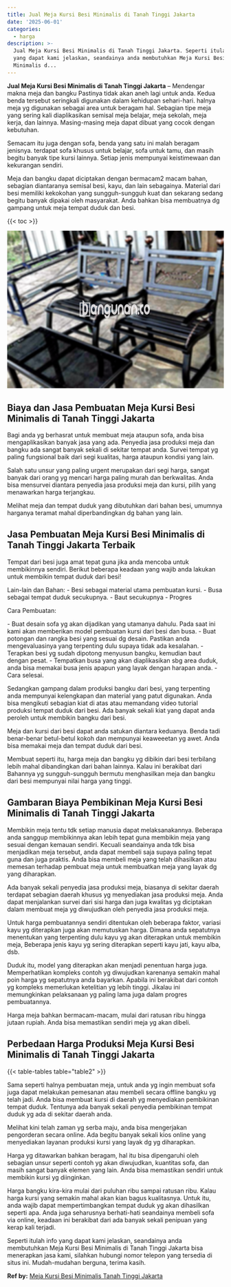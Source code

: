```yaml
---
title: Jual Meja Kursi Besi Minimalis di Tanah Tinggi Jakarta
date: '2025-06-01'
categories:
  - harga
description: >-
  Jual Meja Kursi Besi Minimalis di Tanah Tinggi Jakarta. Seperti itulah info
  yang dapat kami jelaskan, seandainya anda membutuhkan Meja Kursi Besi
  Minimalis d...
---
```


**Jual Meja Kursi Besi Minimalis di Tanah Tinggi Jakarta** – Mendengar makna meja dan bangku Pastinya tidak akan aneh lagi untuk anda. Kedua benda tersebut seringkali digunakan dalam kehidupan sehari-hari. halnya meja yg digunakan sebagai area untuk beragam hal. Sebagian tipe meja yang sering kali diaplikasikan semisal meja belajar, meja sekolah, meja kerja, dan lainnya. Masing-masing meja dapat dibuat yang cocok dengan kebutuhan.

Semacam itu juga dengan sofa, benda yang satu ini malah beragam jenisnya. terdapat sofa khusus untuk belajar, sofa untuk tamu, dan masih begitu banyak tipe kursi lainnya. Setiap jenis mempunyai keistimewaan dan kekurangan sendiri.

Meja dan bangku dapat diciptakan dengan bermacam2 macam bahan, sebagian diantaranya semisal besi, kayu, dan lain sebagainya. Material dari besi memiliki kekokohan yang sungguh-sungguh kuat dan sekarang sedang begitu banyak dipakai oleh masyarakat. Anda bahkan bisa membuatnya dg gampang untuk meja tempat duduk dan besi.

{{< toc >}}

![Jual Meja Kursi Besi Minimalis di Tanah Tinggi Jakarta](/images/jual-meja-besi-murah20.png)

## Biaya dan Jasa Pembuatan Meja Kursi Besi Minimalis di Tanah Tinggi Jakarta

Bagi anda yg berhasrat untuk membuat meja ataupun sofa, anda bisa mengaplikasikan banyak jasa yang ada. Penyedia jasa produksi meja dan bangku ada sangat banyak sekali di sekitar tempat anda. Survei tempat yg paling fungsional baik dari segi kualitas, harga ataupun kondisi yang lain.

Salah satu unsur yang paling urgent merupakan dari segi harga, sangat banyak dari orang yg mencari harga paling murah dan berkwalitas. Anda bisa mensurvei diantara penyedia jasa produksi meja dan kursi, pilih yang menawarkan harga terjangkau.

Melihat meja dan tempat duduk yang dibutuhkan dari bahan besi, umumnya harganya teramat mahal diperbandingkan dg bahan yang lain.

## Jasa Pembuatan Meja Kursi Besi Minimalis di Tanah Tinggi Jakarta Terbaik

Tempat dari besi juga amat tepat guna jika anda mencoba untuk membikinnya sendiri. Berikut beberapa keadaan yang wajib anda lakukan untuk membikin tempat duduk dari besi!

Lain-lain dan Bahan: - Besi sebagai material utama pembuatan kursi. - Busa sebagai tempat duduk secukupnya. - Baut secukupnya - Progres

Cara Pembuatan:

\- Buat desain sofa yg akan dijadikan yang utamanya dahulu. Pada saat ini kami akan memberikan model pembuatan kursi dari besi dan busa. - Buat potongan dan rangka besi yang sesuai dg desain. Pastikan anda mengevaluasinya yang terpenting dulu supaya tidak ada kesalahan. - Terapkan besi yg sudah dipotong menyusun bangku, kemudian baut dengan pesat. - Tempatkan busa yang akan diaplikasikan sbg area duduk, anda bisa memakai busa jenis apapun yang layak dengan harapan anda. - Cara selesai.

Sedangkan gampang dalam produksi bangku dari besi, yang terpenting anda mempunyai kelengkapan dan material yang patut digunakan. Anda bisa mengikuti sebagian kiat di atas atau memandang video tutorial produksi tempat duduk dari besi. Ada banyak sekali kiat yang dapat anda peroleh untuk membikin bangku dari besi.

Meja dan kursi dari besi dapat anda satukan diantara keduanya. Benda tadi benar-benar betul-betul kokoh dan mempunyai keaweeetan yg awet. Anda bisa memakai meja dan tempat duduk dari besi.

Membuat seperti itu, harga meja dan bangku yg dibikin dari besi terbilang lebih mahal dibandingkan dari bahan lainnya. Kalau ini berakibat dari Bahannya yg sungguh-sungguh bermutu menghasilkan meja dan bangku dari besi mempunyai nilai harga yang tinggi.

## Gambaran Biaya Pembikinan Meja Kursi Besi Minimalis di Tanah Tinggi Jakarta

Membikin meja tentu tdk setiap manusia dapat melaksanakannya. Beberapa anda sanggup membikinnya akan lebih tepat guna membikin meja yang sesuai dengan kemauan sendiri. Kecuali seandainya anda tdk bisa menjadikan meja tersebut, anda dapat membeli saja supaya paling tepat guna dan juga praktis. Anda bisa membeli meja yang telah dihasilkan atau memesan terhadap pembuat meja untuk membuatkan meja yang layak dg yang diharapkan.

Ada banyak sekali penyedia jasa produksi meja, biasanya di sekitar daerah terdapat sebagian daerah khusus yg menyediakan jasa produksi meja. Anda dapat menjalankan survei dari sisi harga dan juga kwalitas yg diciptakan dalam membuat meja yg diwujudkan oleh penyedia jasa produksi meja.

Untuk harga pembuatannya sendiri ditentukan oleh beberapa faktor, variasi kayu yg diterapkan juga akan memutuskan harga. Dimana anda sepatutnya menentukan yang terpenting dulu kayu yg akan diterapkan untuk membikin meja, Beberapa jenis kayu yg sering diterapkan seperti kayu jati, kayu alba, dsb.

Duduk itu, model yang diterapkan akan menjadi penentuan harga juga. Memperhatikan kompleks contoh yg diwujudkan karenanya semakin mahal poin harga yg sepatutnya anda bayarkan. Apabila ini berakibat dari contoh yg kompleks memerlukan ketelitian yg lebih tinggi. Jikalau ini memungkinkan pelaksanaan yg paling lama juga dalam progres pembuatannya.

Harga meja bahkan bermacam-macam, mulai dari ratusan ribu hingga jutaan rupiah. Anda bisa memastikan sendiri meja yg akan dibeli.

## Perbedaan Harga Produksi Meja Kursi Besi Minimalis di Tanah Tinggi Jakarta

{{< table-tables table="table2" >}}

Sama seperti halnya pembuatan meja, untuk anda yg ingin membuat sofa juga dapat melakukan pemesanan atau membeli secara offline bangku yg telah jadi. Anda bisa membuat kursi di daerah yg menyediakan pembikinan tempat duduk. Tentunya ada banyak sekali penyedia pembikinan tempat duduk yg ada di sekitar daerah anda.

Melihat kini telah zaman yg serba maju, anda bisa mengerjakan pengorderan secara online. Ada begitu banyak sekali kios online yang menyediakan layanan produksi kursi yang layak dg yg diharapkan.

Harga yg ditawarkan bahkan beragam, hal itu bisa dipengaruhi oleh sebagian unsur seperti contoh yg akan diwujudkan, kuantitas sofa, dan masih sangat banyak elemen yang lain. Anda bisa memastikan sendiri untuk membikin kursi yg diinginkan.

Harga bangku kira-kira mulai dari puluhan ribu sampai ratusan ribu. Kalau harga kursi yang semakin mahal akan kian bagus kualitasnya. Untuk itu, anda wajib dapat mempertimbangkan tempat duduk yg akan dihasilkan seperti apa. Anda juga seharusnya berhati-hati seandainya membeli sofa via online, keadaan ini berakibat dari ada banyak sekali penipuan yang kerap kali terjadi.

Seperti itulah info yang dapat kami jelaskan, seandainya anda membutuhkan Meja Kursi Besi Minimalis di Tanah Tinggi Jakarta bisa menerapkan jasa kami, silahkan hubungi nomor telepon yang tersedia di situs ini. Mudah-mudahan berguna, terima kasih.

**Ref by:** [Meja Kursi Besi Minimalis Tanah Tinggi Jakarta](https://id.wikipedia.org/wiki/Meja)
